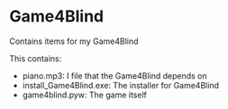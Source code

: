 # Game4Blind
Contains items for my Game4Blind

This contains:
 - piano.mp3: I file that the Game4Blind depends on
 - install_Game4Blind.exe: The installer for Game4Blind
 - game4blind.pyw: The game itself
